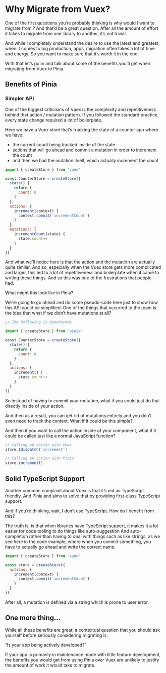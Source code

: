 # Why Migrate from Vuex?

One of the first questions you’re probably thinking is why would I want to migrate from ? And that’d be a great question. After all the amount of effort it takes to migrate from one library to another, it’s not trivial.

And while I completely understand the desire to use the latest and greatest, when it comes to big production, apps, migration often takes a lot of time and energy. So you want to make sure that it’s worth it in the end.

With that let’s go in and talk about some of the benefits you’ll get when migrating from Vuex to Pinia.

## Benefits of Pinia

### Simpler API

One of the biggest criticisms of Vuex is the complexity and repetitiveness behind that action / mutation pattern. If you followed the standard practice, every state change required a lot of boilerplate.

Here we have a Vuex store that’s tracking the state of a counter app where we have:

- the current count being tracked inside of the state
- actions that will go ahead and commit a mutation in order to increment the count
- and then we had the mutation itself, which actually increment the count

```javaScript
import { createStore } from 'vuex'

const CounterStore = createStore({
  state() {
    return {
      count: 0
    }
  },
  actions: {
    increment(context) {
      context.commit('incrementCount')
    }
  },
  mutations: {
    incrementCount(state) {
      state.count++
    }
  }
})
```

And what we’ll notice here is that the action and the mutation are actually quite similar. And so, especially when the Vuex store gets more complicated and larger, this led to a lot of repetitiveness and boilerplate when it came to writing these things. And so this was one of the frustrations that people had.

What might this look like in Pinia?

We’re going to go ahead and do some pseudo-code here just to show how this API could be simplified. One of the things that occurred to the team is the idea that what if we didn’t have mutations at all?

```javaScript
// The following is pseudocode

import { createStore } from 'pinia'

const CounterStore = createStore({
  state() {
    return {
      count: 0
    }
  },
  actions: {
    increment() {
      state.count++
    }
  }
})
```

So instead of having to commit your mutation, what if you could just do that directly inside of your action.

And then as a result, you can get rid of mutations entirely and you don’t even need to track the context. What if it could be this simple?

And then if you want to call the action inside of your component, what if it could be called just like a normal JavaScript function?

```javaScript
// Calling an action with Vuex
store.$dispatch('increment')

// Calling an action with Pinia
store.increment()
```

## Solid TypeScript Support

Another common complaint about Vuex is that it’s not as TypeScript friendly. And Pinia and aims to solve that by providing first-class TypeScript support.

And if you’re thinking, wait, I don’t use TypeScript. How do I benefit from this?

The truth is, is that when libraries have TypeScript support, it makes it a lot easier for code tooling to do things like auto-suggestion And auto-completion rather than having to deal with things such as like strings, as we see here in the code example, where when you commit something, you have to actually go ahead and write the correct name.

```javaScript
import { createStore } from 'vuex'

const store = createStore({
  actions: {
    increment(context) {
      context.commit('incrementCount')
    }
  }
})
```

After all, a mutation is defined via a string which is prone to user error.

## One more thing…

While all these benefits are great, a contextual question that you should ask yourself before seriously considering migrating is:

“Is your app being actively developed?”

If your app is primarily in maintenance mode with little feature development, the benefits you would get from using Pinia over Vuex are unlikely to justify the amount of work it would take to migrate.

